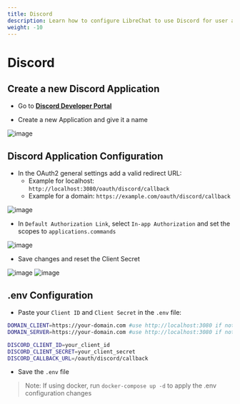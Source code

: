 ```yaml
---
title: Discord
description: Learn how to configure LibreChat to use Discord for user authentication.
weight: -10
---
```


# Discord

## Create a new Discord Application

- Go to **[Discord Developer Portal](https://discord.com/developers)**

- Create a new Application and give it a name

![image](https://github.com/danny-avila/LibreChat/assets/32828263/7e7cdfa0-d1d6-4b6b-a8a9-905aaa40d135)

## Discord Application Configuration

- In the OAuth2 general settings add a valid redirect URL:
    - Example for localhost: `http://localhost:3080/oauth/discord/callback`
    - Example for a domain: `https://example.com/oauth/discord/callback`

![image](https://github.com/danny-avila/LibreChat/assets/32828263/6c56fb92-f4ab-43b9-981b-f98babeeb19d)

- In `Default Authorization Link`, select `In-app Authorization` and set the scopes to `applications.commands`

![image](https://github.com/danny-avila/LibreChat/assets/32828263/2ce94670-9422-48d2-97e9-ec40bd331573)

- Save changes and reset the Client Secret

![image](https://github.com/danny-avila/LibreChat/assets/32828263/3af164fc-66ed-4e5e-9f5a-9bcab3df37b4)
![image](https://github.com/danny-avila/LibreChat/assets/32828263/2ece3935-68e6-4f2e-8656-9721cba5388a)

## .env Configuration

- Paste your `Client ID` and `Client Secret` in the `.env` file:

```bash
DOMAIN_CLIENT=https://your-domain.com #use http://localhost:3080 if not using a custom domain
DOMAIN_SERVER=https://your-domain.com #use http://localhost:3080 if not using a custom domain

DISCORD_CLIENT_ID=your_client_id
DISCORD_CLIENT_SECRET=your_client_secret
DISCORD_CALLBACK_URL=/oauth/discord/callback
```

- Save the `.env` file

> Note: If using docker, run `docker-compose up -d` to apply the .env configuration changes
